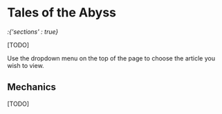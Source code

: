 # Tales of the Abyss

*:{'sections' : true}*

[TODO]

Use the dropdown menu on the top of the page to choose the article you wish to view.

## Mechanics

[TODO]
